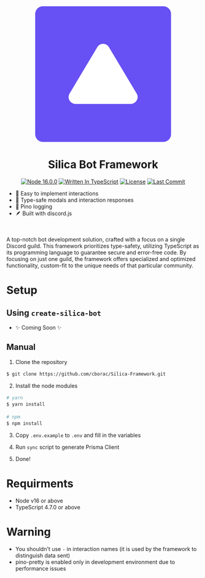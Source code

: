 <div align="center">
     <img src="https://raw.githubusercontent.com/cborac/Silica-Framework/main/assets/logo.png">
     <h1>Silica Bot Framework</h1>
</div>

<p align="center">
     <a href="#"><img alt="Node 16.0.0" src="https://img.shields.io/badge/node-%3E%3D%2016.0.0-success?style=for-the-badge"></a>
     <a href="#"><img alt="Written In TypeScript" src="https://img.shields.io/badge/TypeScript-%3E%3D%204.3.0-blue?style=for-the-badge"></a>
     <a href="LICENSE"><img alt="License" src="https://img.shields.io/github/license/cborac/Silica-Framework?style=for-the-badge&a"></a>
     <a href="#"><img alt="Last Commit" src="https://img.shields.io/github/last-commit/cborac/Silica-Framework?style=for-the-badge&a"></a>
</p>

* 🤖 Easy to implement interactions
* 🌟 Type-safe modals and interaction responses
* 📂 Pino logging
* 🪶 Built with discord.js

<br>

A top-notch bot development solution, crafted with a focus on a single Discord guild. This framework prioritizes type-safety, utilizing TypeScript as its programming language to guarantee secure and error-free code. By focusing on just one guild, the framework offers specialized and optimized functionality, custom-fit to the unique needs of that particular community.


# Setup

## Using `create-silica-bot`

- ✨ Coming Soon ✨

## Manual

1. Clone the repository

```sh
$ git clone https://github.com/cborac/Silica-Framework.git
```

2. Install the node modules

```sh
# yarn
$ yarn install

# npm
$ npm install
```

3. Copy `.env.example` to `.env` and fill in the variables

4. Run `sync` script to generate Prisma Client

5. Done!

# Requirments
* Node v16 or above
* TypeScript 4.7.0 or above

# Warning

- You shouldn't use `-` in interaction names (it is used by the framework to distinguish data sent)
- pino-pretty is enabled only in development environment due to performance issues